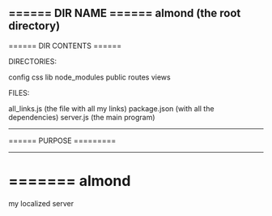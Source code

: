 
====== DIR NAME ======
almond (the root directory)
--------------------


====== DIR CONTENTS ======

DIRECTORIES: 

config
css
lib
node_modules
public
routes
views

FILES:

all_links.js (the file with all my links)
package.json (with all the dependencies)
server.js (the main program)

------------------------


====== PURPOSE =========

------------------------

=======
almond
======

my localized server

